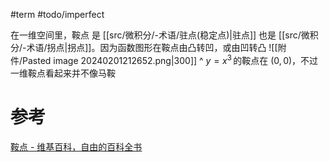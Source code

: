 #term #todo/imperfect 


在一维空间里，鞍点 是 [[src/微积分/-术语/驻点(稳定点)|驻点]] 也是 [[src/微积分/-术语/拐点|拐点]]。因为函数图形在鞍点由凸转凹，或由凹转凸
![[附件/Pasted image 20240201212652.png|300]]
^ ${\displaystyle y=x^{3}\,}$的鞍点在 $(0,0)$，不过一维鞍点看起来并不像马鞍

# 参考
[鞍点 - 维基百科，自由的百科全书](https://zh.wikipedia.org/wiki/%E9%9E%8D%E9%BB%9E)

